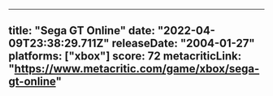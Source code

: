 
---
title: "Sega GT Online"
date: "2022-04-09T23:38:29.711Z"
releaseDate: "2004-01-27"
platforms: ["xbox"]
score: 72
metacriticLink: "https://www.metacritic.com/game/xbox/sega-gt-online"
---
